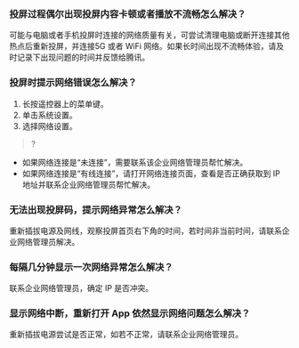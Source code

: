 
### 投屏过程偶尔出现投屏内容卡顿或者播放不流畅怎么解决？
可能与电脑或者手机投屏时连接的网络质量有关，可尝试清理电脑或断开连接其他热点后重新投屏，并连接5G 或者 WiFi 网络。如果长时间出现不流畅体验，请及时记录下出现问题的时间并反馈给腾讯。

### 投屏时提示网络错误怎么解决？
1. 长按遥控器上的菜单键。
2. 单击系统设置。
3. 选择网络设置。

>?
- 如果网络连接是“未连接”，需要联系该企业网络管理员帮忙解决。
- 如果网络连接是“有线连接”，请打开网络连接页面，查看是否正确获取到 IP 地址并联系企业网络管理员帮忙解决。

### 无法出现投屏码，提示网络异常怎么解决？
重新插拔电源及网线，观察投屏首页右下角的时间，若时间非当前时间，请联系企业网络管理员解决。

### 每隔几分钟显示一次网络异常怎么解决？
联系企业网络管理员，确定 IP 是否冲突。

### 显示网络中断，重新打开 App 依然显示网络问题怎么解决？
重新插拔电源尝试是否正常，如若不正常，请联系企业网络管理员。
